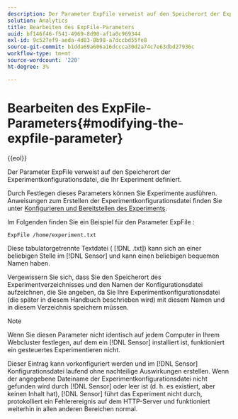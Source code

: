 ```yaml
---
description: Der Parameter ExpFile verweist auf den Speicherort der Experimentkonfigurationsdatei, die Ihr Experiment definiert.
solution: Analytics
title: Bearbeiten des ExpFile-Parameters
uuid: bf146f46-f541-4969-8d90-af1a0c969344
exl-id: 9c527ef9-aeda-4d83-8b98-a7dccbd55fe8
source-git-commit: b1dda69a606a16dccca30d2a74c7e63dbd27936c
workflow-type: tm+mt
source-wordcount: '220'
ht-degree: 3%

---
```


# Bearbeiten des ExpFile-Parameters{#modifying-the-expfile-parameter}

{{eol}}

Der Parameter ExpFile verweist auf den Speicherort der Experimentkonfigurationsdatei, die Ihr Experiment definiert.

Durch Festlegen dieses Parameters können Sie Experimente ausführen. Anweisungen zum Erstellen der Experimentkonfigurationsdatei finden Sie unter [Konfigurieren und Bereitstellen des Experiments](../../../home/c-undst-ctrld-exp/t-crt-ctrld-exp/c-cnfg-dply-exp.md#concept-50f1de0242904698937bb72b3ea1b429).

Im Folgenden finden Sie ein Beispiel für den Parameter ExpFile :

```
ExpFile /home/experiment.txt
```

Diese tabulatorgetrennte Textdatei ( [!DNL .txt]) kann sich an einer beliebigen Stelle im [!DNL Sensor] und kann einen beliebigen bequemen Namen haben.

Vergewissern Sie sich, dass Sie den Speicherort des Experimentverzeichnisses und den Namen der Konfigurationsdatei aufzeichnen, die Sie angeben, da Sie Ihre Experimentkonfigurationsdatei (die später in diesem Handbuch beschrieben wird) mit diesem Namen und in diesem Verzeichnis speichern müssen.

>[!NOTE]
>
>Wenn Sie diesen Parameter nicht identisch auf jedem Computer in Ihrem Webcluster festlegen, auf dem ein [!DNL Sensor] installiert ist, funktioniert ein gesteuertes Experimentieren nicht.

Dieser Eintrag kann vorkonfiguriert werden und im [!DNL Sensor] Konfigurationsdatei laufend ohne nachteilige Auswirkungen erstellen. Wenn der angegebene Dateiname der Experimentkonfigurationsdatei nicht gefunden wird durch [!DNL Sensor] oder leer ist (d. h. es existiert, aber keinen Inhalt hat), [!DNL Sensor] führt das Experiment nicht durch, protokolliert ein Fehlerereignis auf dem HTTP-Server und funktioniert weiterhin in allen anderen Bereichen normal.
